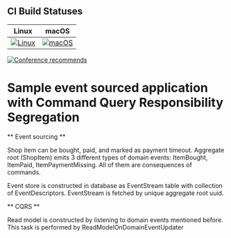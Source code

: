 ## CI Build Statuses
| Linux          | macOS          |
|----------------|----------------|
|[![Linux][1]][2]|[![macOS][1]][2]|

[1]: https://travis-ci.org/illichso/event-source-cqrs-sample.svg?branch=master
[2]: https://travis-ci.org/illichso/event-source-cqrs-sample

[![Conference recommends](https://devternity.com/shields/recommends.svg)](https://devternity.com)


# Sample event sourced application with Command Query Responsibility Segregation

** Event sourcing **

Shop item can be bought, paid, and marked as payment timeout. Aggregate root (ShopItem) emits 3 different types of domain events: ItemBought, ItemPaid, ItemPaymentMissing. All of them are consequences of commands.

Event store is constructed in database as EventStream table with collection of EventDescriptors. EventStream is fetched by unique aggregate root uuid.

** CQRS **

Read model is constructed by listening to domain events mentioned before. This task is performed by ReadModelOnDomainEventUpdater
